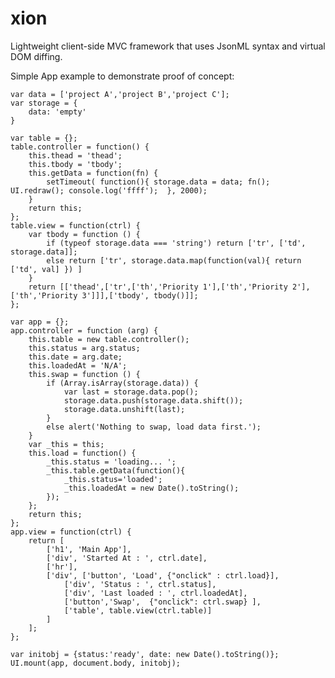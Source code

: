# xion
Lightweight client-side MVC framework that uses JsonML syntax and virtual DOM diffing.

Simple App example to demonstrate proof of concept:

	var data = ['project A','project B','project C'];
	var storage = {
	    data: 'empty'
	}

	var table = {};
	table.controller = function() {
		this.thead = 'thead';
	    this.tbody = 'tbody';
		this.getData = function(fn) {     
            setTimeout( function(){ storage.data = data; fn(); UI.redraw(); console.log('ffff');  }, 2000);
		}
		return this;
	};
	table.view = function(ctrl) {
		var tbody = function () {
		    if (typeof storage.data === 'string') return ['tr', ['td', storage.data]];
			else return ['tr', storage.data.map(function(val){ return ['td', val] }) ]
		}
	    return [['thead',['tr',['th','Priority 1'],['th','Priority 2'],['th','Priority 3']]],['tbody', tbody()]];
	};

    var app = {};
	app.controller = function (arg) {
		this.table = new table.controller();
		this.status = arg.status;
		this.date = arg.date;
		this.loadedAt = 'N/A';
		this.swap = function () {
			if (Array.isArray(storage.data)) {
			    var last = storage.data.pop();
			    storage.data.push(storage.data.shift());
			    storage.data.unshift(last);
			}
			else alert('Nothing to swap, load data first.');	
		}
		var _this = this;
		this.load = function() {
		    _this.status = 'loading... ';
			_this.table.getData(function(){ 
			    _this.status='loaded';
				_this.loadedAt = new Date().toString();
			});
		};
		return this;
	};
	app.view = function(ctrl) {
	    return [
			['h1', 'Main App'],
			['div', 'Started At : ', ctrl.date],
			['hr'],
			['div', ['button', 'Load', {"onclick" : ctrl.load}],
				['div', 'Status : ', ctrl.status],
				['div', 'Last loaded : ', ctrl.loadedAt],
				['button','Swap',  {"onclick": ctrl.swap} ],
				['table', table.view(ctrl.table)]
			]
		];
	};
	
	var initobj = {status:'ready', date: new Date().toString()};
    UI.mount(app, document.body, initobj);
